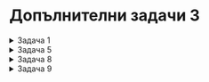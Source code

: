 #  Допълнителни задачи 3

<details>
    <summary>Задача 1</summary>

Намерете 95% доверителния интервал на нормално разпределена случайна величина Х ~ N(10, 3).

a) 10 + qnorm(0.05) * 3; 10 + qnorm(0.95) * 3
b) 10 + pnorm(0.025) * 3; 10 + pnorm(0.975) * 3  
c) 10 + qnorm(0.025) * 3; 10 + qnorm(0.975) * 3
d) 10 + dnorm(0.05) * 3; 10 + dnorm(0.95) * 3

Отговор: c)?
</details>

<details>
    <summary>Задача 5</summary>

Интервалите между пристиганията на клиенти в работно време в магазин са експоненциално разпределени със средно 30 клиента на час.
a) Симулирайте интервалите между пристиганията на 500 клиента, като вземете предвид само работното време.
b) Намерете вероятността интервала между пристиганията на 2 клиента да е между 1 и 2 часа.
c) Намерете минималния интервал, в който клиентите пристигат с вероятност поне 0.91.
</details>

<details>
    <summary>Задача 8</summary>

Първите 6 реда на data frame-a "students" изглеждат така:

|   |  gender | age | height | weight |
|---|---------|-----|--------|--------|
| 1 |  Male   | 45  | 170    | 85     |
| 2 |  Female | 22  | 155    | 57     |
| 3 |  Female | 36  | 162    | 60     |
| 4 |  Male   | 32  | 185    | 100    |
| 5 |  Female | 42  | 172    | 69     |
| 6 |  Male   | 28  | 180    | 80     |

Напишете код в R, с който да нарисувате скептърплот на височината и теглото на студентите, на който наблюденията за различните полове са оцветени в различен цвят.
</details>

<details>
    <summary>Задача 9</summary>

Изследван е ръстът на 20-годишни студенти и с помощта на ф-ята fivenum са получени следните резултати:
160.4231 168.9164 173.0512 179.0420 189.1009
Избройте описателните статистики, които описват тези числа.
</details>